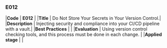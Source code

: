 ### E012

|**Code**           | **E012** |
|**Title**          | Do Not Store Your Secrets in Your Version Control.|
|**Description**    | Injecting security and compliance into your CI/CD pipeline with a vault.|
|**Best Practices** | |
|**Evaluation**     | Using version control checking tools, and this process must be done in each change. |
|**Applied stage**  | |

